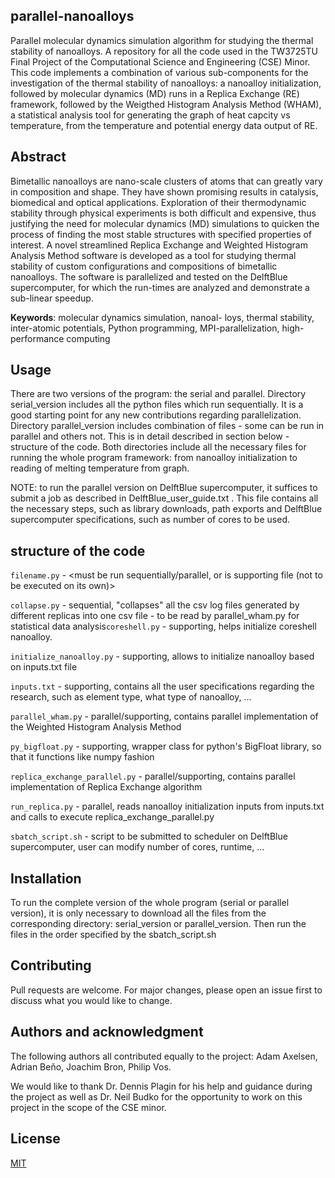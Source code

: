 ## parallel-nanoalloys
Parallel molecular dynamics simulation algorithm for studying the thermal stability of nanoalloys. A repository for all the code used in the TW3725TU Final Project of the Computational Science and Engineering (CSE) Minor. This code implements a combination of various sub-components for the investigation of the thermal stability of nanoalloys: a nanoalloy initialization, followed by molecular dynamics (MD) runs in a Replica Exchange (RE) framework, followed by the Weigthed Histogram Analysis Method (WHAM), a statistical analysis tool for generating the graph of heat capcity vs temperature, from the temperature and potential energy data output of RE.

## Abstract
Bimetallic nanoalloys are nano-scale clusters of atoms that can greatly vary in composition and shape. They have shown promising results in catalysis, biomedical and optical applications. Exploration of their thermodynamic stability through physical experiments is both difficult and expensive, thus justifying the need for molecular dynamics (MD) simulations to quicken the process of finding the most stable structures with specified properties of interest. A novel streamlined Replica Exchange and Weighted Histogram Analysis Method software is developed as a tool for studying thermal stability of custom configurations and compositions of bimetallic nanoalloys. The software is parallelized and tested on the DelftBlue supercomputer, for which the run-times are analyzed and demonstrate a sub-linear speedup.

**Keywords**: molecular dynamics simulation, nanoal-
loys, thermal stability, inter-atomic potentials, Python
programming, MPI-parallelization, high-performance
computing

## Usage
There are two versions of the program: the serial and parallel. Directory serial_version includes all the python files which run sequentially. It is a good starting point for any new contributions regarding parallelization. Directory parallel_version includes combination of files - some can be run in parallel and others not. This is in detail described in section below - structure of the code. Both directories include all the necessary files for running the whole program framework: from nanoalloy initialization to reading of melting temperature from graph.

NOTE: to run the parallel version on DelftBlue supercomputer, it suffices to submit a job as described in DelftBlue_user_guide.txt . This file contains all the necessary steps, such as library downloads, path exports and DelftBlue supercomputer specifications, such as number of cores to be used. 

## structure of the code
`filename.py` - <must be run sequentially/parallel, or is supporting file (not to be executed on its own)><description of the functionality>
  
  `collapse.py` - sequential, "collapses" all the csv log files generated by different replicas into one csv file - to be read by parallel_wham.py for statistical data analysis`coreshell.py` - supporting, helps initialize coreshell nanoalloy.
  
  `initialize_nanoalloy.py` - supporting, allows to initialize nanoalloy based on inputs.txt file
  
  `inputs.txt` - supporting, contains all the user specifications regarding the research, such as element type, what type of nanoalloy, ...
  
  `parallel_wham.py` - parallel/supporting, contains parallel implementation of the Weighted Histogram Analysis Method
  
  `py_bigfloat.py` - supporting, wrapper class for python's BigFloat library, so that it functions like numpy fashion
  
  `replica_exchange_parallel.py` - parallel/supporting, contains parallel implementation of Replica Exchange algorithm
  
`run_replica.py` - parallel, reads nanoalloy initialization inputs from inputs.txt and calls to execute replica_exchange_parallel.py
  
`sbatch_script.sh` - script to be submitted to scheduler on DelftBlue supercomputer, user can modify number of cores, runtime, ...

## Installation
To run the complete version of the whole program (serial or parallel version), it is only necessary to download all the files from the corresponding directory: serial_version or parallel_version. Then run the files in the order specified by the sbatch_script.sh

## Contributing

Pull requests are welcome. For major changes, please open an issue first
to discuss what you would like to change.

## Authors and acknowledgment

The following authors all contributed equally to the project: Adam Axelsen, Adrian Beňo, Joachim Bron, Philip Vos. 
  
We would like to thank Dr. Dennis Plagin for his help and guidance during the project as well as Dr. Neil Budko for the opportunity to work on this project in the scope of the CSE minor.

## License

[MIT](.\LICENSE.md)
